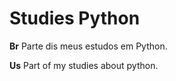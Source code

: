 # Studies Python

**Br** Parte dis meus estudos em Python.

**Us** Part of my studies about python. 
